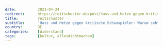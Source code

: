 ```yaml
---
date:          2021-04-24
redirect:      https://reitschuster.de/post/hass-und-hetze-gegen-kritische-schauspieler-warum-seht-ihr-seit-gestern-so-alt-aus/
title:         reitschuster
subtitle:      'Hass und Hetze gegen kritische Schauspieler: Warum seht ihr seit gestern so alt aus?'
country:       DE
categories:    [Widerstand]
tags:          [kultur, allesdichtmachen]
---
```

